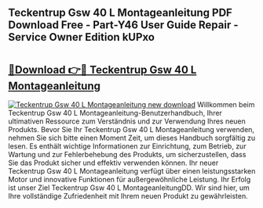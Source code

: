 ## Teckentrup Gsw 40 L Montageanleitung PDF Download Free - Part-Y46 User Guide Repair - Service Owner Edition kUPxo

# <h2><a href="http://df8kso.blite.top/?on=Teckentrup+Gsw+40+L+Montageanleitung">🔗Download 👉🔴 Teckentrup Gsw 40 L Montageanleitung</a></h2>

[![Teckentrup Gsw 40 L Montageanleitung new download](https://i.imgur.com/lujVjoI.png)](http://df8kso.blite.top/?on=Teckentrup+Gsw+40+L+Montageanleitung)
Willkommen beim Teckentrup Gsw 40 L Montageanleitung-Benutzerhandbuch, Ihrer ultimativen Ressource zum Verständnis und zur Verwendung Ihres neuen Produkts. Bevor Sie Ihr Teckentrup Gsw 40 L Montageanleitung verwenden, nehmen Sie sich bitte einen Moment Zeit, um dieses Handbuch sorgfältig zu lesen. Es enthält wichtige Informationen zur Einrichtung, zum Betrieb, zur Wartung und zur Fehlerbehebung des Produkts, um sicherzustellen, dass Sie das Produkt sicher und effektiv verwenden können. Ihr neuer Teckentrup Gsw 40 L Montageanleitung verfügt über einen leistungsstarken Motor und innovative Funktionen für außergewöhnliche Leistung. Ihr Erfolg ist unser Ziel Teckentrup Gsw 40 L MontageanleitungDD. Wir sind hier, um Ihre vollständige Zufriedenheit mit Ihrem neuen Produkt zu gewährleisten.
